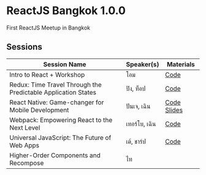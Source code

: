 # ReactJS Bangkok 1.0.0

First ReactJS Meetup in Bangkok


## Sessions

| Session Name | Speaker(s) | Materials |
| ------------ | ---------- | --------- |
| Intro to React + Workshop | โอม | [Code](https://github.com/buffaly/intro-react-bkk-1.0.0) |
| Redux: Time Travel Through the Predictable Application States | ปิง, ท็อป | [Code](https://github.com/reactbkk/IntroToRedux) |
| React Native: Game-changer for Mobile Development | ปันเจ, เฉิน | [Code](https://github.com/Ranatchai/react-native-bkk-example) [Slides](./react-native.pdf) |
| Webpack: Empowering React to the Next Level | เทอร์โบ, เฉิน | [Code](https://github.com/turboza/reactbkk-webpack-example) |
| Universal JavaScript: The Future of Web Apps | เต้, ชาร์ป | [Code](https://github.com/reactbkk/reactjs-bangkok-universal) |
| Higher-Order Components and Recompose | ไท |

